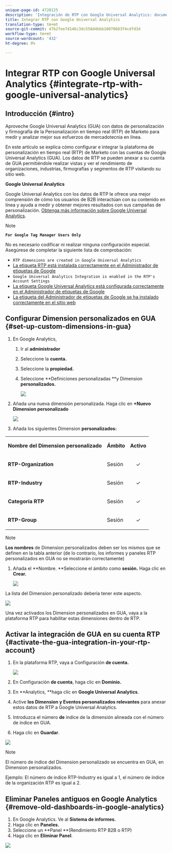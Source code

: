 ```yaml
---
unique-page-id: 4720125
description: 'Integración de RTP con Google Universal Analytics: documentos de marketing: documentación del producto'
title: Integrar RTP con Google Universal Analytics
translation-type: tm+mt
source-git-commit: 47b2fee7d146c3dc558d4bbb10070683f4cdfd3d
workflow-type: tm+mt
source-wordcount: '432'
ht-degree: 0%

---
```



# Integrar RTP con Google Universal Analytics {#integrate-rtp-with-google-universal-analytics}

## Introducción {#intro}

Aproveche Google Universal Analytics (GUA) con datos de personalización y firmografía de la Personalización en tiempo real (RTP) de Marketo para medir y analizar mejor sus esfuerzos de mercadotecnia en línea.

En este artículo se explica cómo configurar e integrar la plataforma de personalización en tiempo real (RTP) de Marketo con las cuentas de Google Universal Analytics (GUA). Los datos de RTP se pueden anexar a su cuenta de GUA permitiéndole realizar vistas y ver el rendimiento de organizaciones, industrias, firmografías y segmentos de RTP visitando su sitio web.

**Google Universal Analytics**

Google Universal Analytics con los datos de RTP le ofrece una mejor comprensión de cómo los usuarios de B2B interactúan con su contenido en línea y ayuda a medir y obtener mejores resultados con sus campañas de personalización. [Obtenga más información sobre Google Universal Analytics](https://support.google.com/analytics/answer/2790010/?hl=en&amp;authuser=1).

>[!NOTE]
>
>**`For Google Tag Manager Users Only`**
>
>No es necesario codificar ni realizar ninguna configuración especial. Asegúrese de completar la siguiente lista de comprobación:
>
>* `RTP dimensions are created in Google Universal Analytics`
>* [La etiqueta RTP está instalada correctamente en el Administrador de etiquetas de Google](https://docs.marketo.com/display/public/DOCS/Implementing+RTP+using+Google+Tag+Manager)
>* `Google Universal Analytics Integration is enabled in the RTP's Account Settings`
>* [La etiqueta Google Universal Analytics está configurada correctamente en el Administrador de etiquetas de Google](https://support.google.com/tagmanager/answer/6107124?hl=en)
>* [La etiqueta del Administrador de etiquetas de Google se ha instalado correctamente en el sitio web](https://developers.google.com/tag-manager/quickstart)

>



## Configurar Dimension personalizados en GUA {#set-up-custom-dimensions-in-gua}

1. En Google Analytics,

   1. Ir al **administrador**
   1. Seleccione la **cuenta.**
   1. Seleccione la **propiedad.**
   1. Seleccione **Definiciones personalizadas **y Dimension **personalizados.**

      ![](assets/image2014-11-29-11-3a2-3a32.png)

1. Añada una nueva dimensión personalizada. Haga clic en **+Nuevo Dimension personalizado**

   ![](assets/image2014-11-29-11-3a8-3a16.png)

1. Añada los siguientes Dimension **personalizados:**

<table> 
 <tbody> 
  <tr> 
   <td><p><strong>Nombre del Dimension personalizado</strong></p></td> 
   <td><p><strong>Ámbito</strong></p></td> 
   <td><p><strong>Activo</strong></p></td> 
  </tr> 
  <tr> 
   <td><p><strong>RTP-Organization</strong></p></td> 
   <td><p>Sesión</p></td> 
   <td><p align="center">✓</p></td> 
  </tr> 
  <tr> 
   <td><p><strong>RTP-Industry</strong></p></td> 
   <td><p>Sesión</p></td> 
   <td><p align="center">✓</p></td> 
  </tr> 
  <tr> 
   <td><p><strong>Categoría RTP</strong></p></td> 
   <td><p>Sesión</p></td> 
   <td><p align="center">✓</p></td> 
  </tr> 
  <tr> 
   <td><p><strong>RTP-Group</strong></p></td> 
   <td><p>Sesión</p></td> 
   <td><p align="center">✓</p></td> 
  </tr> 
 </tbody> 
</table>

>[!NOTE]
>
>**Los nombres** de Dimension personalizados deben ser los mismos que se definen en la tabla anterior (de lo contrario, los informes y paneles RTP personalizados en GUA no se mostrarán correctamente)

1. Añada el **Nombre. **Seleccione el ámbito como **sesión.** Haga clic en **Crear.**

   ![](assets/image2014-11-29-11-3a12-3a51.png)

La lista del Dimension personalizado debería tener este aspecto.

![](assets/image2014-11-29-11-36-50-version-2.png)

Una vez activados los Dimension personalizados en GUA, vaya a la plataforma RTP para habilitar estas dimensiones dentro de RTP.

## Activar la integración de GUA en su cuenta RTP {#activate-the-gua-integration-in-your-rtp-account}

1. En la plataforma RTP, vaya a Configuración **de cuenta.**

   ![](assets/image2014-11-29-11-3a27-3a7.png)

1. En Configuración **de cuenta**, haga clic en **Dominio.**
1. En **Analytics, **haga clic en **Google Universal Analytics**.
1. Active **los Dimension y Eventos personalizados relevantes** para anexar estos datos de RTP a Google Universal Analytics.
1. Introduzca el número **de** índice de la dimensión alineada con el número de índice en GUA.
1. Haga clic en **Guardar**.

![](assets/image2014-11-29-11-31-23-version-2.png)

>[!NOTE]
>
>El número de índice del Dimension personalizado se encuentra en GUA, en Dimension personalizados.
>
>Ejemplo: El número de índice RTP-Industry es igual a 1, el número de índice de la organización RTP es igual a 2.

## Eliminar Paneles antiguos en Google Analytics {#remove-old-dashboards-in-google-analytics}

1. En Google Analytics. Ve al **Sistema de informes.**
1. Haga clic en **Paneles.**
1. Seleccione un **Panel **(Rendimiento RTP B2B o RTP)
1. Haga clic en **Eliminar Panel**.

![](assets/image2014-11-29-11-3a42-3a55.png)

